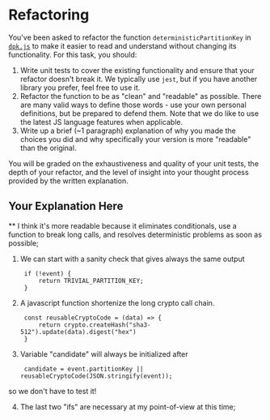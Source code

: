 # Refactoring

You've been asked to refactor the function `deterministicPartitionKey` in [`dpk.js`](dpk.js) to make it easier to read and understand without changing its functionality. For this task, you should:

1. Write unit tests to cover the existing functionality and ensure that your refactor doesn't break it. We typically use `jest`, but if you have another library you prefer, feel free to use it.
2. Refactor the function to be as "clean" and "readable" as possible. There are many valid ways to define those words - use your own personal definitions, but be prepared to defend them. Note that we do like to use the latest JS language features when applicable.
3. Write up a brief (~1 paragraph) explanation of why you made the choices you did and why specifically your version is more "readable" than the original.

You will be graded on the exhaustiveness and quality of your unit tests, the depth of your refactor, and the level of insight into your thought process provided by the written explanation.

## Your Explanation Here

** I think it's more readable because it eliminates conditionals, use a function to break long calls, and resolves deterministic problems as soon as possible;

1) We can start with a sanity check that gives always the same output 

        if (!event) {
            return TRIVIAL_PARTITION_KEY;
        }

2) A javascript function shortenize the long crypto call chain.

        const reusableCryptoCode = (data) => {
            return crypto.createHash("sha3-512").update(data).digest("hex")
        }

3) Variable "candidate" will always be initialized after 

        candidate = event.partitionKey || reusableCryptoCode(JSON.stringify(event));

so we don't have to test it!

4) The last two "ifs" are necessary at my point-of-view at this time;


